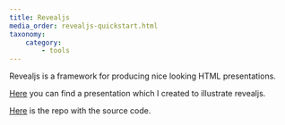 ```yaml
---
title: Revealjs
media_order: revealjs-quickstart.html
taxonomy:
    category:
        - tools
---
```


Revealjs is a framework for producing nice looking HTML presentations.

[Here](https://open.rootknecht.io/revealjs-intro/#/) you can find a presentation which I created to illustrate revealjs. 

[Here](https://repo.rootknecht.net/open/revealjs-intro) is the repo with the source code.